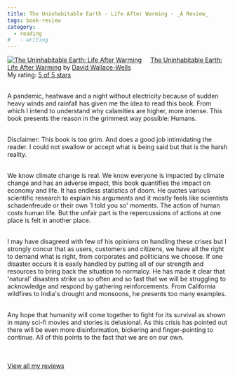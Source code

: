 ```yaml
---
title: The Uninhabitable Earth - Life After Warming - _A Review_
tags: book-review
category:
  - reading
#   - writing
---
```


<a href="https://www.goodreads.com/book/show/41552709-the-uninhabitable-earth" style="float: left; padding-right: 20px"><img border="0" alt="The Uninhabitable Earth: Life After Warming" src="https://i.gr-assets.com/images/S/compressed.photo.goodreads.com/books/1603323079l/41552709._SX98_.jpg" /></a><a href="https://www.goodreads.com/book/show/41552709-the-uninhabitable-earth">The Uninhabitable Earth: Life After Warming</a> by <a href="https://www.goodreads.com/author/show/18362071.David_Wallace_Wells">David Wallace-Wells</a><br/>
My rating: <a href="https://www.goodreads.com/review/show/3344742264">5 of 5 stars</a><br /><br />

A pandemic, heatwave and a night without electricity because of sudden heavy winds and rainfall has given me the idea to read this book. From which I intend to understand why calamities are higher, more intense. This book presents the reason in the grimmest way possible: Humans.<br /> <br />

Disclaimer: This book is too grim. And does a good job intimidating the reader. I could not swallow or accept what is being said but that is the harsh reality.<br /> <br />

We know climate change is real. We know everyone is impacted by climate change and has an adverse impact, this book quantifies the impact on economy and life. It has endless statistics of doom. He quotes various scientific research to explain his arguments and it mostly feels like scientists schadenfreude or their own 'I told you so' moments. The action of human costs human life. But the unfair part is the repercussions of actions at one place is felt in another place.<br /> <br />

I may have disagreed with few of his opinions on handling these crises but I strongly concur that as users, customers and citizens, we have all the right to demand what is right, from corporates and politicians we choose. If one disaster occurs it is easily handled by putting all of our strength and resources to bring back the situation to normalcy. He has made it clear that 'natural' disasters strike us so often and so fast that we will be struggling to acknowledge and respond by gathering reinforcements. From California wildfires to India's drought and monsoons, he presents too many examples.<br /> <br />

Any hope that humanity will come together to fight for its survival as shown in many sci-fi movies and stories is delusional. As this crisis has pointed out there will be even more disinformation, bickering and finger-pointing to continue. All of this points to the fact that we are on our own.<br />
<br/><br/>

<a href="https://www.goodreads.com/review/list/33625087-maheswara">View all my reviews</a>
